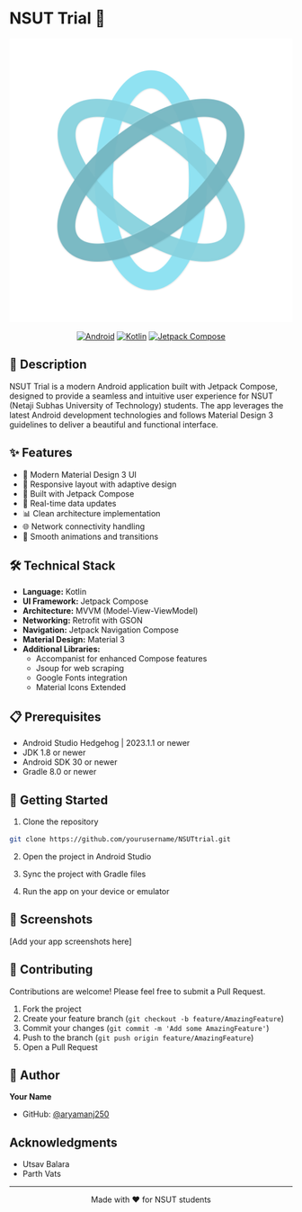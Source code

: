 # NSUT Trial 📱

<div align="center">
  <img src="app/src/main/res/drawable/monochrome_icon.png" alt="NSUT Trial Logo" width="1024"/>
  
  [![Android](https://img.shields.io/badge/Android-3DDC84?style=for-the-badge&logo=android&logoColor=white)](https://www.android.com)
  [![Kotlin](https://img.shields.io/badge/Kotlin-0095D5?&style=for-the-badge&logo=kotlin&logoColor=white)](https://kotlinlang.org)
  [![Jetpack Compose](https://img.shields.io/badge/Jetpack%20Compose-4285F4?style=for-the-badge&logo=jetpack-compose&logoColor=white)](https://developer.android.com/jetpack/compose)
</div>

## 📝 Description

NSUT Trial is a modern Android application built with Jetpack Compose, designed to provide a seamless and intuitive user experience for NSUT (Netaji Subhas University of Technology) students. The app leverages the latest Android development technologies and follows Material Design 3 guidelines to deliver a beautiful and functional interface.

## ✨ Features

- 🎨 Modern Material Design 3 UI
- 📱 Responsive layout with adaptive design
- 🚀 Built with Jetpack Compose
- 🔄 Real-time data updates
- 📊 Clean architecture implementation
- 🌐 Network connectivity handling
- 🎯 Smooth animations and transitions

## 🛠️ Technical Stack

- **Language:** Kotlin
- **UI Framework:** Jetpack Compose
- **Architecture:** MVVM (Model-View-ViewModel)
- **Networking:** Retrofit with GSON
- **Navigation:** Jetpack Navigation Compose
- **Material Design:** Material 3
- **Additional Libraries:**
  - Accompanist for enhanced Compose features
  - Jsoup for web scraping
  - Google Fonts integration
  - Material Icons Extended

## 📋 Prerequisites

- Android Studio Hedgehog | 2023.1.1 or newer
- JDK 1.8 or newer
- Android SDK 30 or newer
- Gradle 8.0 or newer

## 🚀 Getting Started

1. Clone the repository
```bash
git clone https://github.com/yourusername/NSUTtrial.git
```

2. Open the project in Android Studio

3. Sync the project with Gradle files

4. Run the app on your device or emulator

## 📱 Screenshots

[Add your app screenshots here]

## 🤝 Contributing

Contributions are welcome! Please feel free to submit a Pull Request.

1. Fork the project
2. Create your feature branch (`git checkout -b feature/AmazingFeature`)
3. Commit your changes (`git commit -m 'Add some AmazingFeature'`)
4. Push to the branch (`git push origin feature/AmazingFeature`)
5. Open a Pull Request

## 👤 Author

**Your Name**
- GitHub: [@aryamanj250](https://github.com/aryamanj250)

## Acknowledgments

- Utsav Balara 
- Parth Vats 

---

<div align="center">
  Made with ❤️ for NSUT students
</div> 